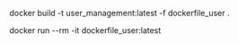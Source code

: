 docker build -t user_management:latest -f dockerfile_user .

docker run --rm -it dockerfile_user:latest